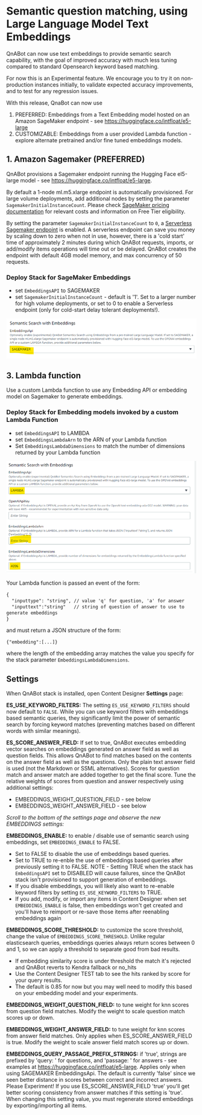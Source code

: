 # Semantic question matching, using Large Language Model Text Embeddings

QnABot can now use text embeddings to provide semantic search capability, with the goal of improved accuracy with much less tuning compared to standard Opensearch keyword based matching.

For now this is an Experimental feature. We encourage you to try it on non-production instances initially, to validate expected accuracy improvements, and to test for any regression issues. 

With this release, QnaBot can now use 
1. PREFERRED: Embeddings from a Text Embedding model hosted on an Amazon SageMaker endpoint - see https://huggingface.co/intfloat/e5-large
2. CUSTOMIZABLE: Embeddings from a user provided Lambda function - explore alternate pretrained and/or fine tuned embeddings models. 

## 1. Amazon Sagemaker (PREFERRED)

QnABot provisions a Sagemaker endpoint running the Hugging Face el5-large model - see https://huggingface.co/intfloat/e5-large. 
  
By default a 1-node ml.m5.xlarge endpoint is automatically provisioned. For large volume deployments, add additional nodes by setting the parameter `SagemakerInitialInstanceCount`. Please check [SageMaker pricing documentation](https://aws.amazon.com/sagemaker/pricing/) for relevant costs and information on Free Tier eligibility. 
  
By setting the parameter `SagemakerInitialInstanceCount` to `0`, a [Serverless Sagemaker endpoint](https://docs.aws.amazon.com/sagemaker/latest/dg/serverless-endpoints.html) is enabled. A serverless endpoint can save you money by scaling down to zero when not in use, however, there is a 'cold start' time of approximately 2 minutes during which QnABot requests, imports, or add/modify items operations will time out or be delayed. QnABot creates the endpoint with default 4GB model memory, and max concurrency of 50 requests.  


### Deploy Stack for SageMaker Embeddings

- set `EmbeddingsAPI` to SAGEMAKER
- set `SagemakerInitialInstanceCount` - default is '1'. Set to a larger number for high volume deployments, or set to 0 to enable a Serverless endpoint (only for cold-start delay tolerant deployments!). 

![CFN Params](./images/CF_Params_Sagemaker.png)


## 3. Lambda function

Use a custom Lambda function to use any Embedding API or embedding model on Sagemaker to generate embeddings.  

### Deploy Stack for Embedding models invoked by a custom Lambda Function

- set `EmbeddingsAPI` to LAMBDA
- set `EmbeddingsLambdaArn` to the ARN of your Lambda function 
- Set `EmbeddingsLambdaDimensions` to match the number of dimensions returned by your Lambda function

![CFN Params](./images/CF_Params_Lambda.png)

Your Lambda function is passed an event of the form:
```
{
  "inputtype": "string", // value 'q' for question, 'a' for answer
  "inputtext":"string"   // string of question of answer to use to generate embeddings 
}
```
and must return a JSON structure of the form:
```
{"embedding":[...]}
```
where the length of the embedding array matches the value you specify for the stack parameter `EmbeddingsLambdaDimensions`.



## Settings

When QnABot stack is installed, open Content Designer **Settings** page:

**ES_USE_KEYWORD_FILTERS:** The setting `ES_USE_KEYWORD_FILTERS` should now default to `FALSE`. While you can use keyword filters with embeddings based semantic queries, they significantly limit the power of semantic search by forcing keyword matches (preventing matches based on different words with similar meanings).

**ES_SCORE_ANSWER_FIELD:** If set to true, QnABot executes embedding vector searches on embeddings generated on answer field as well as question fields. This allows QnABot to find matches based on the contents on the answer field as well as the questions. Only the plain text answer field is used (not the Markdown or SSML alternatives). Scores for question match and answer match are added together to get the final score. Tune the relative weights of scores from question and answer respectively using additional settings:
  - EMBEDDINGS_WEIGHT_QUESTION_FIELD - see below
  - EMBEDDINGS_WEIGHT_ANSWER_FIELD - see below


*Scroll to the bottom of the settings page and observe the new EMBEDDINGS settings:*

**EMBEDDINGS_ENABLE:** to enable / disable use of semantic search using embeddings, set `EMBEDDINGS_ENABLE` to FALSE.
  - Set to FALSE to disable the use of embeddings based queries. 
  - Set to TRUE to re-enble the use of embeddings based queries after previously setting it to FALSE. NOTE - Setting TRUE when the stack has `EmbeddingsAPI` set to DISABLED will cause failures, since the QnABot stack isn't provisioned to support generation of embeddings. 
  - If you disable embeddings, you will likely also want to re-enable keyword filters by setting `ES_USE_KEYWORD_FILTERS` to TRUE. 
  - If you add, modify, or import any items in Content Designer when set `EMBEDDINGS_ENABLE` is false, then embeddings won't get created and you'll have to reimport or re-save those items after reenabling embeddings again  
    
**EMBEDDINGS_SCORE_THRESHOLD:** to customize the score threshold, change the value of `EMBEDDINGS_SCORE_THRESHOLD`. Unlike regular elasticsearch queries, embeddings queries always return scores between 0 and 1, so we can apply a threshold to separate good from bad results. 
  - If embedding similarity score is under threshold the match it's rejected and QnABot reverts to Kendra fallback or no_hits
  - Use the Content Designer TEST tab to see the hits ranked by score for your query results.
  - The default is 0.85 for now but you may well need to modify this based on your embedding model and your experiments.

**EMBEDDINGS_WEIGHT_QUESTION_FIELD:** to tune weight for knn scores from question field matches. Modify the weight to scale question match scores up or down.

**EMBEDDINGS_WEIGHT_ANSWER_FIELD:**  to tune weight for knn scores from answer field matches. Only applies when ES_SCORE_ANSWER_FIELD is true. Modify the weight to scale answer field match scores up or down.

**EMBEDDINGS_QUERY_PASSAGE_PREFIX_STRINGS:** if 'true', strings are prefixed by 'query: ' for questions, and 'passage: ' for answers - see examples at https://huggingface.co/intfloat/e5-large. Applies only when using SAGEMAKER EmbeddingsApi. The default is currently 'false' since we seen better distance in scores between correct and incorrect answers. Please Experiment! If you use ES_SCORE_ANSWER_FIELD 'true' you'll get better scoring consistency from answer matches if this setting is 'true'.  When changing this setting value, you must regenerate stored embeddings by exporting/importing all items.

